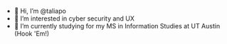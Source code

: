 - 👋 Hi, I’m @taliapo
- 👀 I’m interested in cyber security and UX
- 🌱 I’m currently studying for my MS in Information Studies at UT Austin (Hook 'Em!) 


<!---
taliapo/taliapo is a ✨ special ✨ repository because its `README.md` (this file) appears on your GitHub profile.
You can click the Preview link to take a look at your changes.
--->
